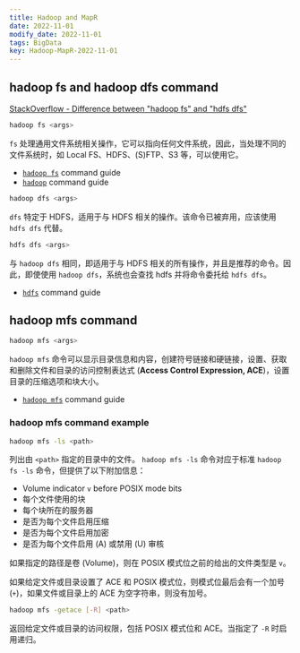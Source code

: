 ```yaml
---
title: Hadoop and MapR
date: 2022-11-01
modify_date: 2022-11-01
tags: BigData
key: Hadoop-MapR-2022-11-01
---
```


## hadoop fs and hadoop dfs command

[StackOverflow - Difference between "hadoop fs" and "hdfs dfs"](https://stackoverflow.com/questions/18142960/whats-the-difference-between-hadoop-fs-shell-commands-and-hdfs-dfs-shell-co)

```sh
hadoop fs <args>
```

`fs` 处理通用文件系统相关操作，它可以指向任何文件系统，因此，当处理不同的文件系统时，如 Local FS、HDFS、(S)FTP、S3 等，可以使用它。

- [`hadoop fs`](https://hadoop.apache.org/docs/stable/hadoop-project-dist/hadoop-common/FileSystemShell.html) command guide
- [`hadoop`](https://hadoop.apache.org/docs/stable/hadoop-project-dist/hadoop-common/CommandsManual.html) command guide

<!--more-->

```sh
hadoop dfs <args>
```

`dfs` 特定于 HDFS，适用于与 HDFS 相关的操作。该命令已被弃用，应该使用 `hdfs dfs` 代替。

```sh
hdfs dfs <args>
```

与 `hadoop dfs` 相同，即适用于与 HDFS 相关的所有操作，并且是推荐的命令。因此，即使使用 `hadoop dfs`，系统也会查找 hdfs 并将命令委托给 `hdfs dfs`。

- [`hdfs`](https://hadoop.apache.org/docs/stable/hadoop-project-dist/hadoop-hdfs/HDFSCommands.html) command guide

## hadoop mfs command

```sh
hadoop mfs <args>
```

`hadoop mfs` 命令可以显示目录信息和内容，创建符号链接和硬链接，设置、获取和删除文件和目录的访问控制表达式 (**Access Control Expression, ACE**)，设置目录的压缩选项和块大小。

- [`hadoop mfs`](https://docs.datafabric.hpe.com/70/ReferenceGuide/hadoop-mfs.html) command guide

### hadoop mfs command example

```sh
hadoop mfs -ls <path>
```

列出由 `<path>` 指定的目录中的文件。 `hadoop mfs -ls` 命令对应于标准 `hadoop fs -ls` 命令，但提供了以下附加信息：

- Volume indicator `v` before POSIX mode bits
- 每个文件使用的块
- 每个块所在的服务器
- 是否为每个文件启用压缩
- 是否为每个文件启用加密
- 是否为每个文件启用 (A) 或禁用 (U) 审核

如果指定的路径是卷 (Volume)，则在 POSIX 模式位之前的给出的文件类型是 `v`。

如果给定文件或目录设置了 ACE 和 POSIX 模式位，则模式位最后会有一个加号 (`+`)，如果文件或目录上的 ACE 为空字符串，则没有加号。

```sh
hadoop mfs -getace [-R] <path>
```

返回给定文件或目录的访问权限，包括 POSIX 模式位和 ACE。当指定了 `-R` 时启用递归。
